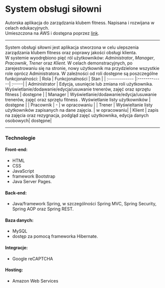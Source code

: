 # System obsługi siłowni
Autorska aplikacja do zarządzania klubem fitness. Napisana i rozwijana w celach edukacyjnych.<br/>
Umieszczona na AWS i dostępna poprzez [link](http://mygymapp-env.eba-jpprh8un.eu-central-1.elasticbeanstalk.com/).
***
System obsługi siłowni jest aplikacja stworzona w celu ulepszenia zarządzania klubem fitness oraz poprawy jakości obsługi klienta.<br/>
W systemie wyodrębiono pięć ról użytkowników: *Administrator*, *Manager*, *Pracownik*, *Trener* oraz *Klient*. W celach demonstracyjnych, po zarejestrowaniu się na stronie, nowy użytkownik ma przydzielone wszystkie role oprócz Administratora. W zależności od roli dostępne są poszczególne funkcjonalności: 
| Rola       | Funkcjonalności          | Stan  |
| :------------- |:-------------| :-----|
| Administrator  | Edycja, usunięcie lub zmiana roli użytkownika. Wyświetlanie/dodawanie/edycja/usuwanie trenerów, zajęć oraz sprzętu fitness | dostępne |
| Manager      | Wyświetlanie/dodawanie/edycja/usuwanie trenerów, zajęć oraz sprzętu fitness . Wyświetlanie listy użytkowników    |  dostępne  |
| Pracownik | -     |    w opracowaniu |
| Trener | Wyświeltanie listy użytkowników zapisanych na dane zajęcia. |   w opracowaniu|
| Klient | zapis na zajęcia oraz rezygnacja, podgląd zajęć użytkownika, edycja danych osobowych|   dostępne|

***
### Technologie
#### __Front-end__: 
* HTML
* CSS
* JavaScript
* framework Bootstrap
* Java Server Pages. <br/>
#### __Back-end__: 
* Java/framework Spring,  w szczególności Spring MVC, Spring Security, Spring AOP oraz Spring REST.<br/>
#### __Baza danych__: 
* MySQL 
* dostęp za pomocą frameworka Hibernate. <br/>
#### __Integracje__:
* Google reCAPTCHA
#### __Hosting__:
* Amazon Web Services